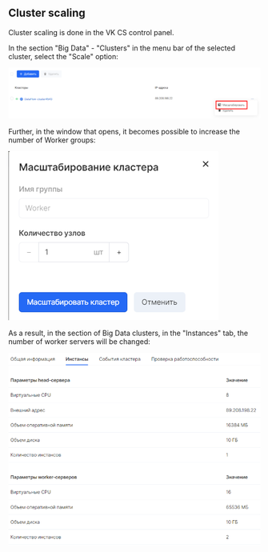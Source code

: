 ## Cluster scaling

Cluster scaling is done in the VK CS control panel.

In the section "Big Data" - "Clusters" in the menu bar of the selected cluster, select the "Scale" option:

![](./assets/1601706880108-11.png)

Further, in the window that opens, it becomes possible to increase the number of Worker groups:

![](./assets/1601706914576-12.png)

As a result, in the section of Big Data clusters, in the "Instances" tab, the number of worker servers will be changed:

![](./assets/1601707729581-13.png)

